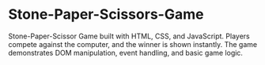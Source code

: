 # Stone-Paper-Scissors-Game
Stone-Paper-Scissor Game built with HTML, CSS, and JavaScript. Players compete against the computer, and the winner is shown instantly. The game demonstrates DOM manipulation, event handling, and basic game logic.
